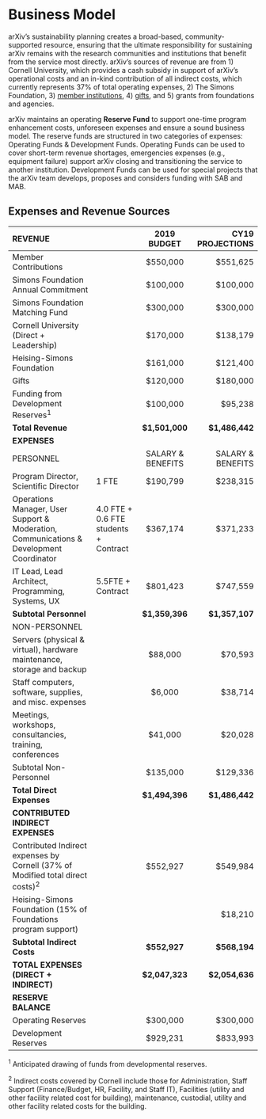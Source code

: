 # Business Model

arXiv’s sustainability planning creates a broad-based, community-supported resource, ensuring that the ultimate responsibility for sustaining arXiv remains with the research communities and institutions that benefit from the service most directly. arXiv’s sources of revenue are from 1) Cornell University, which provides a cash subsidy in support of arXiv’s operational costs and an in-kind contribution of all indirect costs, which currently represents 37% of total operating expenses, 2) The Simons Foundation, 3) [member institutions](about/membership), 4) [gifts](/about/give), and 5) grants from foundations and agencies.

arXiv maintains an operating **Reserve Fund** to support one-time program enhancement costs, unforeseen expenses and ensure a sound business model. The reserve funds are structured in two categories of expenses: Operating Funds & Development Funds. Operating Funds can be used to cover short-term revenue shortages, emergencies expenses (e.g., equipment failure) support arXiv closing and transitioning the service to another institution. Development Funds can be used for special projects that the arXiv team develops, proposes and considers funding with SAB and MAB.

## Expenses and Revenue Sources


| **REVENUE**        |    | **2019 BUDGET**        |  **CY19 PROJECTIONS** |
| :------------- | :---------- |:-------------:| -----:|
| Member Contributions      |  | $550,000 | $551,625 |
| Simons Foundation Annual Commitment      |  | $100,000      |   $100,000 |
| Simons Foundation Matching Fund |  | $300,000      |    $300,000 |
| Cornell University (Direct + Leadership) |  | $170,000  | $138,179 |
| Heising-Simons Foundation  |  | $161,000  | $121,400 |
| Gifts |  | $120,000  | $180,000  |
| Funding from Development Reserves<sup>1</sup> |  | $100,000   | $95,238  |
|  **Total Revenue** |  | **$1,501,000**   | **$1,486,442**   |
|  **EXPENSES**  |   |   |  |
|  PERSONNEL|   |  SALARY & BENEFITS  | SALARY & BENEFITS |
| Program Director, Scientific Director  |  1 FTE | $190,799   | $238,315  |
| Operations Manager, User Support & Moderation, Communications & Development Coordinator  | 4.0 FTE + 0.6 FTE students + Contract  |   $367,174   | $371,233 |
| IT Lead, Lead Architect, Programming, Systems, UX   | 5.5FTE + Contract   | $801,423   | $747,559 |
| **Subtotal Personnel**   |   | **$1,359,396**   | **$1,357,107**   |
| NON-PERSONNEL  |   |    |    |
|  Servers (physical & virtual), hardware maintenance, storage and backup |   | $88,000   | $70,593   |
| Staff computers, software, supplies, and misc. expenses |  | $6,000 |  $38,714|
| Meetings, workshops, consultancies, training, conferences |  | $41,000 | $20,028 |
| Subtotal Non-Personnel |   | $135,000 | $129,336 |
| **Total Direct Expenses** |  | **$1,494,396** | **$1,486,442** |
| **CONTRIBUTED INDIRECT EXPENSES** |  |  |  |
|Contributed Indirect expenses by Cornell (37% of Modified total direct costs)<sup>2</sup> |   | $552,927 | $549,984 |
| Heising-Simons Foundation (15% of Foundations program support) |   |  | $18,210 |
|**Subtotal Indirect Costs** |  | **$552,927** | **$568,194** |
|**TOTAL EXPENSES (DIRECT + INDIRECT)** |  | **$2,047,323** |  **$2,054,636** |
| **RESERVE BALANCE** |  |  |  |
|Operating Reserves |  | $300,000 | $300,000 |
|Development Reserves |  | $929,231 | $833,993 |

<sup>1</sup> Anticipated drawing of funds from developmental reserves.

<sup>2</sup> Indirect costs covered by Cornell include those for Administration, Staff Support (Finance/Budget, HR, Facility, and Staff IT), Facilities (utility and other facility related cost for building), maintenance, custodial, utility and other facility related costs for the building.

